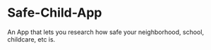 # Safe-Child-App
An App that lets you research how safe your neighborhood, school, childcare, etc is.
